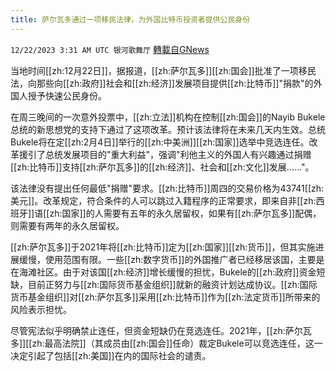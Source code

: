 ```yaml
---
title: 萨尔瓦多通过一项移民法律，为外国比特币投资者提供公民身份
---
```

`12/22/2023 3:31 AM UTC 银河歌舞厅` [轉載自GNews](https://gnews.org/articles/2138690)

当地时间[[zh:12月22日]]，据报道，[[zh:萨尔瓦多]][[zh:国会]]批准了一项移民法，向那些向[[zh:政府]]社会和[[zh:经济]]发展项目提供[[zh:比特币]]"捐款"的外国人授予快速公民身份。

在周三晚间的一次意外投票中，[[zh:立法]]机构在控制[[zh:国会]]的Nayib Bukele总统的新思想党的支持下通过了这项改革。预计该法律将在未来几天内生效。总统Bukele将在定[[zh:2月4日]]举行的[[zh:中美洲]][[zh:国家]]选举中竞选连任。改革援引了总统发展项目的"重大利益"，强调"利他主义的外国人有兴趣通过捐赠[[zh:比特币]]支持[[zh:萨尔瓦多]]的[[zh:经济]]、社会和[[zh:文化]]发展......"。

该法律没有提出任何最低"捐赠"要求。[[zh:比特币]]周四的交易价格为43741[[zh:美元]]。改革规定，符合条件的人可以跳过入籍程序的正常要求，即来自非[[zh:西班牙]]语[[zh:国家]]的人需要有五年的永久居留权，如果有[[zh:萨尔瓦多]]配偶，则需要有两年的永久居留权。

[[zh:萨尔瓦多]]于2021年将[[zh:比特币]]定为[[zh:国家]][[zh:货币]]，但其实施进展缓慢，使用范围有限。一些[[zh:数字货币]]的外国推广者已经移居该国，主要是在海滩社区。由于对该国[[zh:经济]]增长缓慢的担忧，Bukele的[[zh:政府]]资金短缺，目前正努力与[[zh:国际货币基金组织]]就新的融资计划达成协议。[[zh:国际货币基金组织]]对[[zh:萨尔瓦多]]采用[[zh:比特币]]作为[[zh:法定货币]]所带来的风险表示担忧。

尽管宪法似乎明确禁止连任，但资金短缺仍在竞选连任。2021年，[[zh:萨尔瓦多]][[zh:最高法院]]（其成员由[[zh:国会]]任命）裁定Bukele可以竞选连任，这一决定引起了包括[[zh:美国]]在内的国际社会的谴责。
